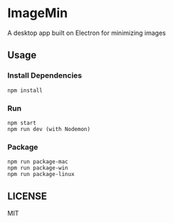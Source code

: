 # ImageMin

A desktop app built on Electron for minimizing images

## Usage

### Install Dependencies

```
npm install
```

### Run

```
npm start
npm run dev (with Nodemon)
```

### Package

```
npm run package-mac
npm run package-win
npm run package-linux
```

## LICENSE

MIT
